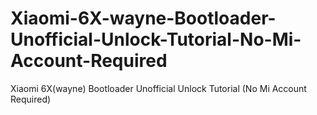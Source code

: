 # Xiaomi-6X-wayne-Bootloader-Unofficial-Unlock-Tutorial-No-Mi-Account-Required
Xiaomi 6X(wayne) Bootloader Unofficial Unlock Tutorial (No Mi Account Required)
